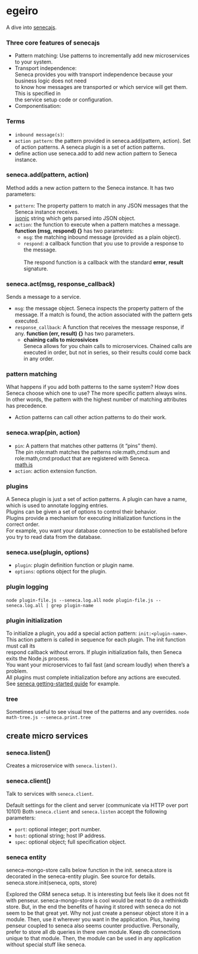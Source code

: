 # egeiro

A dive into [senecajs](http://senecajs.org).

### Three core features of senecajs
* Pattern matching:
  Use patterns to incrementally add new microservices to your system.
* Transport independence:<br/>
  Seneca provides you with transport independence because your business logic does not need <br/>
  to know how messages are transported or which service will get them. This is specified in <br/>
  the service setup code or configuration. 
* Componentisation:


### Terms

* `inbound message(s)`:  
* `action pattern`: the pattern provided in seneca.add(pattern, action).
  Set of action patterns. A seneca plugin is a set of action patterns.
* define action
  use seneca.add to add new action pattern to Seneca instance.

### seneca.add(pattern, action)
Method adds a new action pattern to the Seneca instance. It has two parameters:<br/>
* `pattern`: The property pattern to match in any JSON messages that the Seneca instance receives.<br/>
  [jsonic](https://github.com/rjrodger/jsonic) string which gets parsed into JSON object. 
* `action`: the function to execute when a pattern matches a message.<br/>
  **function (msg, respond) {}** has two parameters:
  - `msg`: the matching inbound message (provided as a plain object).
  - `respond`: a callback function that you use to provide a response to the message.<br/>  
     The respond function is a callback with the standard **error**, **result** signature.


### seneca.act(msg, response_callback)
Sends a message to a service.
* `msg`: the message object. Seneca inspects the property pattern of the message.  If
  a match is found, the action associated with the pattern gets executed. 
* `response_callback`: A function that receives the message response, if any.
  **function (err, result) {}** has two parameters.
  - **chaining calls to microsivices**<br/>
    Seneca allows for you chain calls to microservices.  Chained calls are executed in order, 
    but not in series, so their results could come back in any order.

### pattern matching
What happens if you add both patterns to the same system? How does Seneca choose which one to use? 
The more specific pattern always wins. In other words, the pattern with the highest number of matching attributes has precedence.

* Action patterns can call other action patterns to do their work.

### seneca.wrap(pin, action)
* `pin`: A pattern that matches other patterns (it “pins” them). <br/>
  The pin role:math matches the patterns role:math,cmd:sum and role:math,cmd:product that are registered with Seneca. <br/>
  [math.js](https://github.com/senecajs-attic/getting-started/blob/master/math.js)
* `action`: action extension function. 

### plugins
A Seneca plugin is just a set of action patterns. A plugin can have a name, which is used to annotate logging entries. <br/>
Plugins can be given a set of options to control their behavior.<br/>
Plugins provide a mechanism for executing initialization functions in the correct order. <br/>
For example, you want your database connection to be established before you try to read data from the database.



### seneca.use(plugin, options)
* `plugin`: plugin definition function or plugin name.
* `options`: options object for the plugin. 

### plugin logging
`node plugin-file.js --seneca.log.all`
`node plugin-file.js --seneca.log.all | grep plugin-name`

### plugin initialization
To initialize a plugin, you add a special action pattern: `init:<plugin-name>`. <br/>
This action pattern is called in sequence for each plugin. The init function must call its <br/>
respond callback without errors. If plugin initialization fails, then Seneca exits the Node.js process. <br/>
You want your microservices to fail fast (and scream loudly) when there’s a problem. <br/>
All plugins must complete initialization before any actions are executed.<br/> 
See [seneca getting-started guide](http://senecajs.org/getting-started/) for example.

### tree
Sometimes useful to see visual tree of the patterns and any overrides.
`node math-tree.js --seneca.print.tree`


## create micro services

### seneca.listen()
Creates a microservice with `seneca.listen()`.

### seneca.client()
Talk to services with `seneca.client`.

Default settings for the client and server (communicate via HTTP over port 10101)
Both `seneca.client` and `seneca.listen` accept the following parameters:
* `port`: optional integer; port number. 
* `host`: optional string; host IP address.
* `spec`: optional object; full specification object.


### seneca entity 

seneca-mongo-store calls below function in the init.
seneca.store is decorated in the seneca-entity plugin. See source for details.
seneca.store.init(seneca, opts, store)

Explored the ORM seneca setup.  It is interesting but feels like it does not fit with penseur.
seneca-mongo-store is cool would be neat to do a rethinkdb store.  But, in the end the benefits
of having it stored with seneca do not seem to be that great yet. Why not just create a penseur
object store it in a module. Then, use it wherever you want in the application.
Plus, having penseur coupled to seneca also seems counter productive.  Personally, prefer
to store all db queries in there own module. Keep db connections unique to that module. 
Then, the module can be used in any application without special stuff like seneca.


